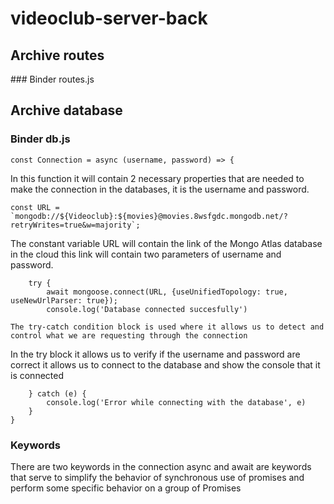 # videoclub-server-back

<h2>Archive  routes</h2>
### Binder routes.js


<h2>Archive  database</h2>

### Binder db.js

```Connection Database
const Connection = async (username, password) => {
```
In this function it will contain 2 necessary properties that are needed to make the connection in the databases, it is the username and password.

```Connection Database
const URL = `mongodb://${Videoclub}:${movies}@movies.8wsfgdc.mongodb.net/?retryWrites=true&w=majority`;
```
The constant variable URL will contain the link of the Mongo Atlas database in the cloud this link will contain two parameters of username and password.

```Connection Database
    try {
        await mongoose.connect(URL, {useUnifiedTopology: true, useNewUrlParser: true});
        console.log('Database connected succesfully')
``` 

```Try-catch
The try-catch condition block is used where it allows us to detect and control what we are requesting through the connection
``` 

In the try block it allows us to verify if the username and password are correct it allows us to connect to the database and show the console that it is connected

```Connection Database
    } catch (e) {
        console.log('Error while connecting with the database', e)
    }
}
```


### Keywords
There are two keywords in the connection async and await are keywords that serve to simplify the behavior of synchronous use of promises and perform some specific behavior on a group of Promises
